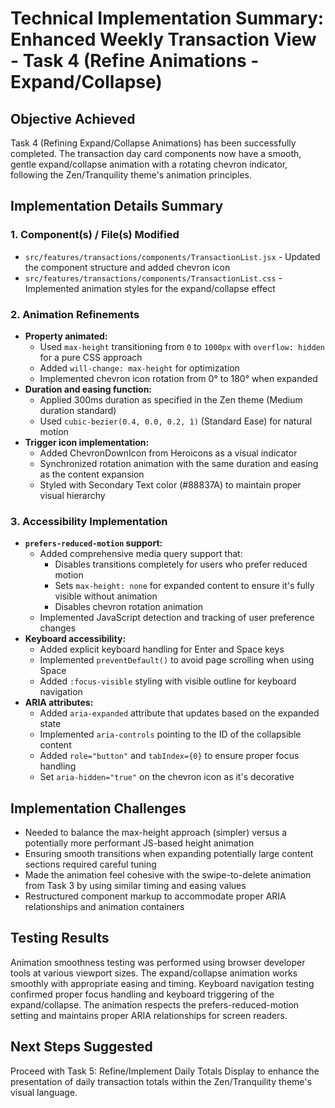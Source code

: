 # Technical Implementation Summary: Enhanced Weekly Transaction View - Task 4 (Refine Animations - Expand/Collapse)

## Objective Achieved
Task 4 (Refining Expand/Collapse Animations) has been successfully completed. The transaction day card components now have a smooth, gentle expand/collapse animation with a rotating chevron indicator, following the Zen/Tranquility theme's animation principles.

## Implementation Details Summary

### 1. Component(s) / File(s) Modified
- `src/features/transactions/components/TransactionList.jsx` - Updated the component structure and added chevron icon
- `src/features/transactions/components/TransactionList.css` - Implemented animation styles for the expand/collapse effect

### 2. Animation Refinements
- **Property animated:** 
  - Used `max-height` transitioning from `0` to `1000px` with `overflow: hidden` for a pure CSS approach
  - Added `will-change: max-height` for optimization
  - Implemented chevron icon rotation from 0° to 180° when expanded
- **Duration and easing function:**
  - Applied 300ms duration as specified in the Zen theme (Medium duration standard)
  - Used `cubic-bezier(0.4, 0.0, 0.2, 1)` (Standard Ease) for natural motion
- **Trigger icon implementation:**
  - Added ChevronDownIcon from Heroicons as a visual indicator
  - Synchronized rotation animation with the same duration and easing as the content expansion
  - Styled with Secondary Text color (#88837A) to maintain proper visual hierarchy

### 3. Accessibility Implementation
- **`prefers-reduced-motion` support:**
  - Added comprehensive media query support that:
    - Disables transitions completely for users who prefer reduced motion
    - Sets `max-height: none` for expanded content to ensure it's fully visible without animation
    - Disables chevron rotation animation
  - Implemented JavaScript detection and tracking of user preference changes
- **Keyboard accessibility:**
  - Added explicit keyboard handling for Enter and Space keys
  - Implemented `preventDefault()` to avoid page scrolling when using Space
  - Added `:focus-visible` styling with visible outline for keyboard navigation
- **ARIA attributes:**
  - Added `aria-expanded` attribute that updates based on the expanded state
  - Implemented `aria-controls` pointing to the ID of the collapsible content
  - Added `role="button"` and `tabIndex={0}` to ensure proper focus handling
  - Set `aria-hidden="true"` on the chevron icon as it's decorative

## Implementation Challenges
- Needed to balance the max-height approach (simpler) versus a potentially more performant JS-based height animation
- Ensuring smooth transitions when expanding potentially large content sections required careful tuning
- Made the animation feel cohesive with the swipe-to-delete animation from Task 3 by using similar timing and easing values
- Restructured component markup to accommodate proper ARIA relationships and animation containers

## Testing Results
Animation smoothness testing was performed using browser developer tools at various viewport sizes. The expand/collapse animation works smoothly with appropriate easing and timing. Keyboard navigation testing confirmed proper focus handling and keyboard triggering of the expand/collapse. The animation respects the prefers-reduced-motion setting and maintains proper ARIA relationships for screen readers.

## Next Steps Suggested
Proceed with Task 5: Refine/Implement Daily Totals Display to enhance the presentation of daily transaction totals within the Zen/Tranquility theme's visual language. 